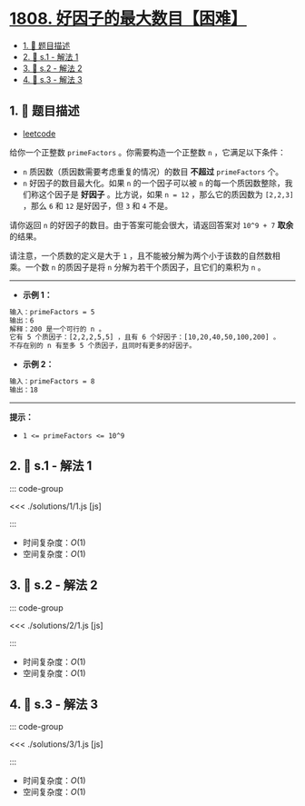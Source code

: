 # [1808. 好因子的最大数目【困难】](https://github.com/tnotesjs/TNotes.leetcode/tree/main/notes/1808.%20%E5%A5%BD%E5%9B%A0%E5%AD%90%E7%9A%84%E6%9C%80%E5%A4%A7%E6%95%B0%E7%9B%AE%E3%80%90%E5%9B%B0%E9%9A%BE%E3%80%91)

<!-- region:toc -->

- [1. 📝 题目描述](#1--题目描述)
- [2. 🎯 s.1 - 解法 1](#2--s1---解法-1)
- [3. 🎯 s.2 - 解法 2](#3--s2---解法-2)
- [4. 🎯 s.3 - 解法 3](#4--s3---解法-3)

<!-- endregion:toc -->

## 1. 📝 题目描述

- [leetcode](https://leetcode.cn/problems/maximize-number-of-nice-divisors/)

给你一个正整数 `primeFactors` 。你需要构造一个正整数 `n` ，它满足以下条件：

- `n` 质因数（质因数需要考虑重复的情况）的数目 **不超过** `primeFactors` 个。
- `n` 好因子的数目最大化。如果 `n` 的一个因子可以被 `n` 的每一个质因数整除，我们称这个因子是 **好因子** 。比方说，如果 `n = 12` ，那么它的质因数为 `[2,2,3]` ，那么 `6` 和 `12` 是好因子，但 `3` 和 `4` 不是。

请你返回 `n` 的好因子的数目。由于答案可能会很大，请返回答案对 `10^9 + 7` **取余** 的结果。

请注意，一个质数的定义是大于 `1` ，且不能被分解为两个小于该数的自然数相乘。一个数 `n` 的质因子是将 `n` 分解为若干个质因子，且它们的乘积为 `n` 。

---

- **示例 1：**

```txt
输入：primeFactors = 5
输出：6
解释：200 是一个可行的 n 。
它有 5 个质因子：[2,2,2,5,5] ，且有 6 个好因子：[10,20,40,50,100,200] 。
不存在别的 n 有至多 5 个质因子，且同时有更多的好因子。
```

- **示例 2：**

```txt
输入：primeFactors = 8
输出：18
```

---

**提示：**

- `1 <= primeFactors <= 10^9`

## 2. 🎯 s.1 - 解法 1

::: code-group

<<< ./solutions/1/1.js [js]

:::

- 时间复杂度：$O(1)$
- 空间复杂度：$O(1)$

## 3. 🎯 s.2 - 解法 2

::: code-group

<<< ./solutions/2/1.js [js]

:::

- 时间复杂度：$O(1)$
- 空间复杂度：$O(1)$

## 4. 🎯 s.3 - 解法 3

::: code-group

<<< ./solutions/3/1.js [js]

:::

- 时间复杂度：$O(1)$
- 空间复杂度：$O(1)$
